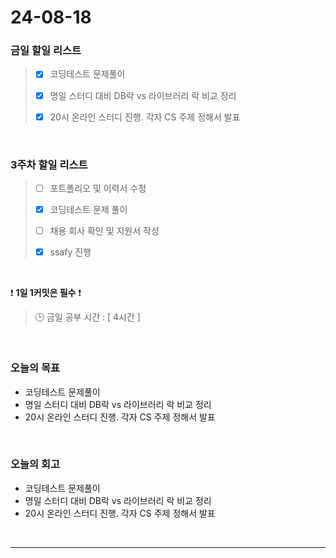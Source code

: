 # 24-08-18
### 금일 할일 리스트
> - [x]  코딩테스트 문제풀이
>
> - [x]  명일 스터디 대비 DB락 vs 라이브러리 락 비교 정리
>
> - [x]  20시 온라인 스터디 진행. 각자 CS 주제 정해서 발표

<br/>

### 3주차 할일 리스트  
> - [ ]  포트폴리오 및 이력서 수정
>
> - [x]  코딩테스트 문제 풀이
>
> - [ ]  채용 회사 확인 및 지원서 작성
>
> - [x]  ssafy 진행

<br/>

❗ **1일 1커밋은 필수** ❗
> 🕒 금일 공부 시간 : [ 4시간 ]

<br/>

### 오늘의 목표
- 코딩테스트 문제풀이
- 명일 스터디 대비 DB락 vs 라이브러리 락 비교 정리
- 20시 온라인 스터디 진행. 각자 CS 주제 정해서 발표

<br>

### 오늘의 회고
- 코딩테스트 문제풀이
- 명일 스터디 대비 DB락 vs 라이브러리 락 비교 정리
- 20시 온라인 스터디 진행. 각자 CS 주제 정해서 발표



<br/>

------------  
